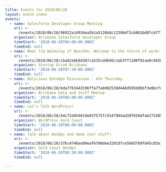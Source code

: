 ```yaml
---
title: Events for 2018/06/28
layout: event-index
events:
  - name: Salesforce Developer Group Meeting
    uri: >-
      /events/2018/06/28/96922a14934ea5b1a5126b8c12396df3cb861bd8fcb77194cf593802fb70f984
    organizer: Brisbane Salesforce Developer Group
    timeStart: '2018-06-28T06:00:00.000Z'
    timeEnd: null
  - name: Meet Tim Walmsley of BenchOn. Welcome to the future of work!
    uri: >-
      /events/2018/06/28/cba82ebb84387ca535cd4b9dc1ab3ff1100f91ae8c94501fa2dcdd5f60759d85
    organizer: Startup Grind Brisbane
    timeStart: '2018-06-28T07:30:00.000Z'
    timeEnd: null
  - name: Delicious DataOps Discussion - 4th Thursday
    uri: >-
      /events/2018/06/28/bda7763443196ffa7fa0d82539d448d595b0bbf3e0bcfd50d405fa03b2580e4a
    organizer: Brisbane Data and Stuff Meetup
    timeStart: '2018-06-28T08:00:00.000Z'
    timeEnd: null
  - name: Let's Talk WordPress!
    uri: >-
      /events/2018/06/28/44c72d454619e037575fc5547994ad20f010dfa627248565650c7c089a786e0c
    organizer: WordPress Gold Coast
    timeStart: '2018-06-28T08:00:00.000Z'
    timeEnd: null
  - name: Talk about DevOps and demo cool stuff!
    uri: >-
      /events/2018/06/28/37bc4748aa99eaf6788dee3291d7ce56dd789fd45c83a17caa6a801908a84897
    organizer: Gold Coast DevOps
    timeStart: '2018-06-28T08:30:00.000Z'
    timeEnd: null

---
```


